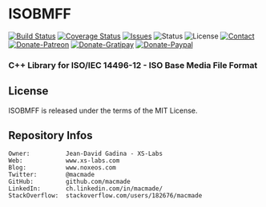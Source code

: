 ISOBMFF
=======

[![Build Status](https://img.shields.io/travis/macmade/ISOBMFF.svg?branch=master&style=flat)](https://travis-ci.org/macmade/ISOBMFF)
[![Coverage Status](https://img.shields.io/coveralls/macmade/ISOBMFF.svg?branch=master&style=flat)](https://coveralls.io/r/macmade/ISOBMFF?branch=master)
[![Issues](http://img.shields.io/github/issues/macmade/ISOBMFF.svg?style=flat)](https://github.com/macmade/ISOBMFF/issues)
![Status](https://img.shields.io/badge/status-active-brightgreen.svg?style=flat)
![License](https://img.shields.io/badge/license-boost-brightgreen.svg?style=flat)
[![Contact](https://img.shields.io/badge/contact-@macmade-blue.svg?style=flat)](https://twitter.com/macmade)  
[![Donate-Patreon](https://img.shields.io/badge/donate-patreon-yellow.svg?style=flat)](https://patreon.com/macmade)
[![Donate-Gratipay](https://img.shields.io/badge/donate-gratipay-yellow.svg?style=flat)](https://www.gratipay.com/macmade)
[![Donate-Paypal](https://img.shields.io/badge/donate-paypal-yellow.svg?style=flat)](https://paypal.me/xslabs)

### C++ Library for ISO/IEC 14496-12 - ISO Base Media File Format

License
-------

ISOBMFF is released under the terms of the MIT License.

Repository Infos
----------------

    Owner:          Jean-David Gadina - XS-Labs
    Web:            www.xs-labs.com
    Blog:           www.noxeos.com
    Twitter:        @macmade
    GitHub:         github.com/macmade
    LinkedIn:       ch.linkedin.com/in/macmade/
    StackOverflow:  stackoverflow.com/users/182676/macmade

